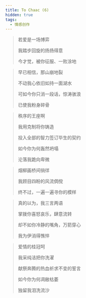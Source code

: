 ```yaml
---
title: To Chaac (6)
hidden: true
tags:
  - 情感创作
---
```


> 若爱是一场博弈
>
> 我踏步回旋的扬扬得意
>
> 今才觉，被你征服、一败涂地

 

> 早已相信，那山崩地裂
>
> 不动我心依旧如持一面湖水
>
> 可如今你只消一段话，惊涛骇浪
>
> 已使我粉身碎骨

 

> 秩序的王座啊
>
> 我用克制将你铸造
>
> 投入全部的智力签订毕生的契约
>
> 如今你为何轰然坍塌
>
> 沦落我跪向卑微

 

> 烟柳画桥间徜徉
>
> 我顾目四盼的风流倜傥
>
> 终不过，一遍一遍寻你的模样

 

> 真的以为，我三言两语
>
> 掌拨你喜怒哀乐，肆意流转
>
> 却不如你冷静的嘴角，万箭穿心
>
> 我为伊消得憔悴

 

> 爱情的桂冠呵
>
> 我采纯洁把你洗濯
>
> 献祭奔腾的热血祈求不变的誓言
>
> 如今你为何凋敝枯萎
>
> 独留我泪洗流沙
